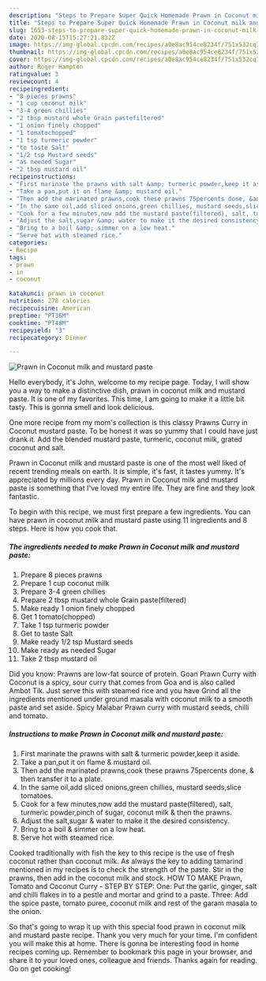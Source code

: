 ```yaml
---
description: "Steps to Prepare Super Quick Homemade Prawn in Coconut milk and mustard paste"
title: "Steps to Prepare Super Quick Homemade Prawn in Coconut milk and mustard paste"
slug: 1653-steps-to-prepare-super-quick-homemade-prawn-in-coconut-milk-and-mustard-paste
date: 2020-08-15T15:27:21.832Z
image: https://img-global.cpcdn.com/recipes/a0e8ac954ce8234f/751x532cq70/prawn-in-coconut-milk-and-mustard-paste-recipe-main-photo.jpg
thumbnail: https://img-global.cpcdn.com/recipes/a0e8ac954ce8234f/751x532cq70/prawn-in-coconut-milk-and-mustard-paste-recipe-main-photo.jpg
cover: https://img-global.cpcdn.com/recipes/a0e8ac954ce8234f/751x532cq70/prawn-in-coconut-milk-and-mustard-paste-recipe-main-photo.jpg
author: Roger Hampton
ratingvalue: 3
reviewcount: 4
recipeingredient:
- "8 pieces prawns"
- "1 cup coconut milk"
- "3-4 green chillies"
- "2 tbsp mustard whole Grain pastefiltered"
- "1 onion finely chopped"
- "1 tomatochopped"
- "1 tsp turmeric powder"
- "to taste Salt"
- "1/2 tsp Mustard seeds"
- "as needed Sugar"
- "2 tbsp mustard oil"
recipeinstructions:
- "First marinate the prawns with salt &amp; turmeric powder,keep it aside."
- "Take a pan,put it on flame &amp; mustard oil."
- "Then add the marinated prawns,cook these prawns 75percents done, &amp; then transfer it to a plate."
- "In the same oil,add sliced onions,green chillies, mustard seeds,slice tomatoes."
- "Cook for a few minutes,now add the mustard paste(filtered), salt, turmeric powder,pinch of sugar, coconut milk &amp; then the prawns."
- "Adjust the salt,sugar &amp; water to make it the desired consistency."
- "Bring to a boil &amp; simmer on a low heat."
- "Serve hot with steamed rice."
categories:
- Recipe
tags:
- prawn
- in
- coconut

katakunci: prawn in coconut 
nutrition: 278 calories
recipecuisine: American
preptime: "PT36M"
cooktime: "PT48M"
recipeyield: "3"
recipecategory: Dinner

---
```



![Prawn in Coconut milk and mustard paste](https://img-global.cpcdn.com/recipes/a0e8ac954ce8234f/751x532cq70/prawn-in-coconut-milk-and-mustard-paste-recipe-main-photo.jpg)

Hello everybody, it's John, welcome to my recipe page. Today, I will show you a way to make a distinctive dish, prawn in coconut milk and mustard paste. It is one of my favorites. This time, I am going to make it a little bit tasty. This is gonna smell and look delicious.

One more recipe from my mom&#39;s collection is this classy Prawns Curry in Coconut mustard paste. To be honest it was so yummy that I could have just drank it. Add the blended mustard paste, turmeric, coconut milk, grated coconut and salt.

Prawn in Coconut milk and mustard paste is one of the most well liked of recent trending meals on earth. It is simple, it's fast, it tastes yummy. It's appreciated by millions every day. Prawn in Coconut milk and mustard paste is something that I've loved my entire life. They are fine and they look fantastic.


To begin with this recipe, we must first prepare a few ingredients. You can have prawn in coconut milk and mustard paste using 11 ingredients and 8 steps. Here is how you cook that.

<!--inarticleads1-->

##### The ingredients needed to make Prawn in Coconut milk and mustard paste:

1. Prepare 8 pieces prawns
1. Prepare 1 cup coconut milk
1. Prepare 3-4 green chillies
1. Prepare 2 tbsp mustard whole Grain paste(filtered)
1. Make ready 1 onion finely chopped
1. Get 1 tomato(chopped)
1. Take 1 tsp turmeric powder
1. Get to taste Salt
1. Make ready 1/2 tsp Mustard seeds
1. Make ready as needed Sugar
1. Take 2 tbsp mustard oil


Did you know: Prawns are low-fat source of protein. Goan Prawn Curry with Coconut is a spicy, sour curry that comes from Goa and is also called Ambot Tik. Just serve this with steamed rice and you have Grind all the ingredients mentioned under ground masala with coconut milk to a smooth paste and set aside. Spicy Malabar Prawn curry with mustard seeds, chilli and tomato. 

<!--inarticleads2-->

##### Instructions to make Prawn in Coconut milk and mustard paste:

1. First marinate the prawns with salt &amp; turmeric powder,keep it aside.
1. Take a pan,put it on flame &amp; mustard oil.
1. Then add the marinated prawns,cook these prawns 75percents done, &amp; then transfer it to a plate.
1. In the same oil,add sliced onions,green chillies, mustard seeds,slice tomatoes.
1. Cook for a few minutes,now add the mustard paste(filtered), salt, turmeric powder,pinch of sugar, coconut milk &amp; then the prawns.
1. Adjust the salt,sugar &amp; water to make it the desired consistency.
1. Bring to a boil &amp; simmer on a low heat.
1. Serve hot with steamed rice.


Cooked traditionally with fish the key to this recipe is the use of fresh coconut rather than coconut milk. As always the key to adding tamarind mentioned in my recipes is to check the strength of the paste. Stir in the prawns, then add in the coconut milk and stock. HOW TO MAKE Prawn, Tomato and Coconut Curry - STEP BY STEP: One: Put the garlic, ginger, salt and chilli flakes in to a pestle and mortar and grind to a paste. Three: Add the spice paste, tomato puree, coconut milk and rest of the garam masala to the onion. 

So that's going to wrap it up with this special food prawn in coconut milk and mustard paste recipe. Thank you very much for your time. I'm confident you will make this at home. There is gonna be interesting food in home recipes coming up. Remember to bookmark this page in your browser, and share it to your loved ones, colleague and friends. Thanks again for reading. Go on get cooking!
